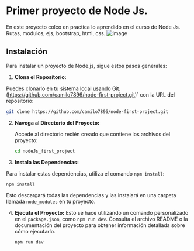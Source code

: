 # Primer proyecto de Node Js.

En este proyecto colco en practica lo aprendido en el curso de Node Js. 
Rutas, modulos, ejs, bootstrap, html, css.
![image](https://github.com/camilo7896/node-first-project/assets/63164154/c2d47c74-0215-4371-8f77-f1fc3c72bd50)

## Instalación

Para instalar un proyecto de Node.js, sigue estos pasos generales:

1. **Clona el Repositorio:**

 Puedes clonarlo en tu sistema local usando Git. (https://github.com/camilo7896/node-first-project.git)` con la URL del repositorio:

   ```bash
   git clone https://github.com/camilo7896/node-first-project.git
   ```

2. **Navega al Directorio del Proyecto:**

   Accede al directorio recién creado que contiene los archivos del proyecto:

   ```bash
   cd nodeJs_first_project
   ```

3. **Instala las Dependencias:**

Para instalar estas dependencias, utiliza el comando `npm install`:

   ```bash
   npm install
   ```

   Esto descargará todas las dependencias y las instalará en una carpeta llamada `node_modules` en tu proyecto.


4. **Ejecuta el Proyecto:**
Esto se hace utilizando un comando personalizado en el `package.json`, como `npm run dev`. Consulta el archivo README o la documentación del proyecto para obtener información detallada sobre cómo ejecutarlo.

   ```bash
   npm run dev
   ```
